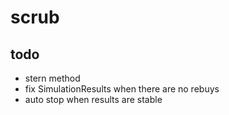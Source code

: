 # scrub

## todo
- stern method
- fix SimulationResults when there are no rebuys
- auto stop when results are stable